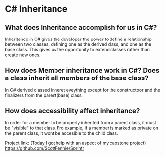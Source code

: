 # C# Inheritance

## What does Inheritance accomplish for us in C#?

Inheritance in C# gives the developer the power to define a relationship between two classes, defining one as the derived class, and one as the base class. This gives us the opportunity to extend classes rather than create new ones.

## How does Member inheritance work in C#? Does a class inherit all members of the base class?

In C# derived classed inheret eveything except for the constructoor and the finalizers from the parent(base) class.

## How does accessibility affect inheritance?

In order for a member to be properly inherited from a parent class, it must be "visible" to that class. Fro example, if a member is marked as private on the parent class, it wont be accesible to the child class.

Project link: (Today I got help with an aspect of my capstone project) https://github.com/ScottFennie/Sprintr